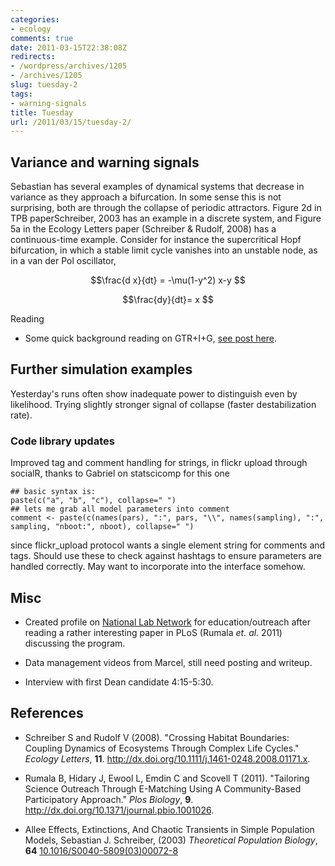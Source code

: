 ```yaml
---
categories:
- ecology
comments: true
date: 2011-03-15T22:38:08Z
redirects:
- /wordpress/archives/1205
- /archives/1205
slug: tuesday-2
tags:
- warning-signals
title: Tuesday
url: /2011/03/15/tuesday-2/
---
```


## Variance and warning signals


Sebastian has several examples of dynamical systems that decrease in variance as they approach a bifurcation.  In some sense this is not surprising, both are through the collapse of periodic attractors.  Figure 2d in TPB paperSchreiber, 2003 has an example in a discrete system, and Figure 5a in the Ecology Letters paper (Schreiber & Rudolf, 2008) has a continuous-time example.  Consider for instance the supercritical Hopf bifurcation, in which a stable limit cycle vanishes into an unstable node, as in a van der Pol oscillator,

$$\frac{d x}{dt} = -\mu(1-y^2) x-y $$

$$\frac{dy}{dt}= x $$

Reading



	
  * Some quick background reading on GTR+I+G, [see post here](http://www.carlboettiger.info/archives/1197).




## Further simulation examples


Yesterday's runs often show inadequate power to distinguish even by likelihood.  Trying slightly stronger signal of collapse (faster destabilization rate).


### Code library updates


Improved tag and comment handling for strings, in flickr upload through socialR, thanks to Gabriel on statscicomp for this one

    
    ## basic syntax is:
    paste(c("a", "b", "c"), collapse=" ")  
    ## lets me grab all model parameters into comment
    comment <- paste(c(names(pars), ":", pars, "\\", names(sampling), ":", sampling, "nboot:", nboot), collapse=" ")


since flickr_upload protocol wants a single element string for comments and tags.  Should use these to check against hashtags to ensure parameters are handled correctly.  May want to incorporate into the interface somehow.


## Misc





	
  * Created profile on [National Lab Network](http://nationallabnetwork.org) for education/outreach after reading a rather interesting paper in PLoS (Rumala _et. al._ 2011) discussing the program.

	
  * Data management videos from Marcel, still need posting and writeup.

	
  * Interview with first Dean candidate 4:15-5:30.



## References


- Schreiber S and Rudolf V (2008).
"Crossing Habitat Boundaries: Coupling Dynamics of Ecosystems Through Complex Life Cycles."
*Ecology Letters*, **11**.
<a href="http://dx.doi.org/10.1111/j.1461-0248.2008.01171.x">http://dx.doi.org/10.1111/j.1461-0248.2008.01171.x</a>.

- Rumala B, Hidary J, Ewool L, Emdin C and Scovell T (2011).
"Tailoring Science Outreach Through E-Matching Using A Community-Based Participatory Approach."
*Plos Biology*, **9**.
<a href="http://dx.doi.org/10.1371/journal.pbio.1001026">http://dx.doi.org/10.1371/journal.pbio.1001026</a>.



-  Allee Effects, Extinctions, And Chaotic Transients in Simple Population Models, Sebastian J. Schreiber,  (2003) *Theoretical Population Biology*, **64**    [10.1016/S0040-5809(03)00072-8](http://dx.doi.org/10.1016/S0040-5809(03)00072-8)
